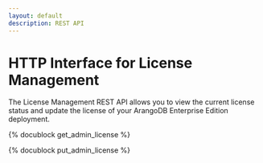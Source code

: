 ```yaml
---
layout: default
description: REST API 
---
```

# HTTP Interface for License Management

The License Management REST API allows you to view the current license status
and update the license of your ArangoDB Enterprise Edition deployment.

{% docublock get_admin_license %}

{% docublock put_admin_license %}
